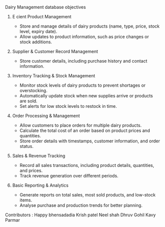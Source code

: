 Dairy Management database objectives

 1. E cient Product Management
     - Store and manage details of dairy products (name, type, price, stock level, expiry 
     date).
     - Allow updates to product information, such as price changes or stock additions.
   
  2. Supplier & Customer Record Management
     - Store customer details, including purchase history and contact information.
    
  3. Inventory Tracking & Stock Management
     - Monitor stock levels of dairy products to prevent shortages or overstocking.
     - Automatically update stock when new supplies arrive or products are sold.
     - Set alerts for low stock levels to restock in time.
    
  4. Order Processing & Management
     - Allow customers to place orders for multiple dairy products.
     - Calculate the total cost of an order based on product prices and quantities.
     - Store order details with timestamps, customer information, and order status.
    
   5. Sales & Revenue Tracking
      - Record all sales transactions, including product details, quantities, and prices.
      - Track revenue generation over different periods.
 
   6. Basic Reporting & Analytics
      - Generate reports on total sales, most sold products, and low-stock items.
      - Analyse purchase and production trends for better planning.
     
   Contributors :
   Happy bhensadadia 
   Krish patel
   Neel shah
   Dhruv Gohil
   Kavy Parmar
   

